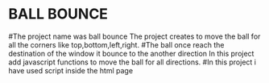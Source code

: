 # BALL BOUNCE
#The project name was ball bounce
The project creates to move the ball for all the corners like top,bottom,left,right.
#The ball once reach the destination of the window it bounce to the another direction
In this project add javascript functions to move the ball for all directions.
#In this project i have used script inside the html page
